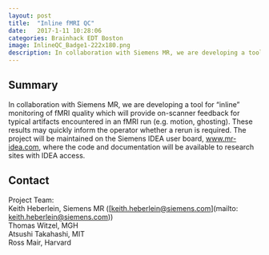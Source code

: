 ```yaml
---
layout: post
title:  "Inline fMRI QC"
date:   2017-1-11 10:28:06
categories: Brainhack EDT Boston
image: InlineQC_Badge1-222x180.png
description: In collaboration with Siemens MR, we are developing a tool for “inline” monitoring of fMRI quality
---
```

## Summary
In collaboration with Siemens MR, we are developing a tool for “inline” monitoring of fMRI quality which will provide on-scanner feedback for typical artifacts encountered in an fMRI run (e.g. motion, ghosting). These results may quickly inform the operator whether a rerun is required. The project will be maintained on the Siemens IDEA user board, www.mr-idea.com, where the code and documentation will be available to research sites with IDEA access.


## Contact
Project Team:  
Keith Heberlein, Siemens MR ([keith.heberlein@siemens.com](mailto: keith.heberlein@siemens.com))  
Thomas Witzel, MGH  
Atsushi Takahashi, MIT  
Ross Mair, Harvard  

